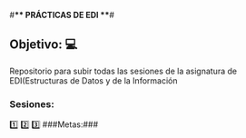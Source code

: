 #__** PRÁCTICAS DE EDI **__#
## Objetivo: :computer: ##
Repositorio para subir todas las sesiones de la asignatura de EDI(Estructuras de Datos y de la Información
### Sesiones: ###
:one:
2️⃣
3️⃣
###Metas:###


